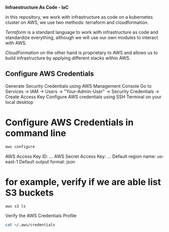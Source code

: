 **Infraestructure As Code - IaC**

in this repository, we work with infrastructure as code on a kubernetes cluster on AWS, we use two methods: terraform and cloudformation.

_Terraform_ is a standard language to work with infrastructure as code and standardize everything, although we will use our own modules to interact with AWS.

_CloudFormation_ on the other hand is proprietary to AWS and allows us to build infrastructure by applying different stacks within AWS.


## Configure AWS Credentials

Generate Security Credentials using AWS Management Console
Go to Services -> IAM -> Users -> "Your-Admin-User" -> Security Credentials -> Create Access Key
Configure AWS credentials using SSH Terminal on your local desktop

# Configure AWS Credentials in command line
```sh
aws configure
```
AWS Access Key ID:  ...
AWS Secret Access Key: ...
Default region name: us-east-1
Default output format: json

# for example, verify if we are able list S3 buckets 
```sh
aws s3 ls
```
Verify the AWS Credentials Profile
```sh
cat ~/.aws/credentials
```